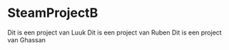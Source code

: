 # SteamProjectB

Dit is een project van Luuk
Dit is een project van Ruben
Dit is een project van Ghassan
